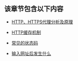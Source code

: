 
## 该章节包含以下内容
  
  
- [HTTP、HTTPS代理分析及原理](HTTP、HTTPS代理分析及原理.md)

  
- [HTTP缓存机制](HTTP缓存机制.md)

  
- [常见的状态码](常见的状态码.md)

  
- [输入网址后发生什么](输入网址后发生什么.md)

  